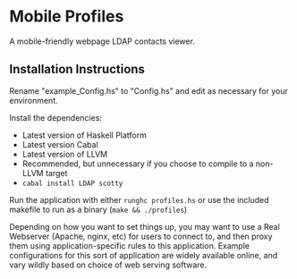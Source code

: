 # Mobile Profiles
A mobile-friendly webpage LDAP contacts viewer.

## Installation Instructions
Rename "example_Config.hs" to "Config.hs" and edit as necessary for your 
environment.

Install the dependencies:

* Latest version of Haskell Platform
* Latest version Cabal
* Latest version of LLVM 
 * Recommended, but unnecessary if you choose to compile to a non-LLVM target
* `cabal install LDAP scotty`

Run the application with either `runghc profiles.hs` or use the included 
makefile to run as a binary (`make && ./profiles`)


Depending on how you want to set things up, you may want to use a Real 
Webserver (Apache, nginx, etc) for users to connect to, and then proxy them 
using application-specific rules to this application. Example configurations 
for this sort of application are widely available online, and vary wildly 
based on choice of web serving software.

